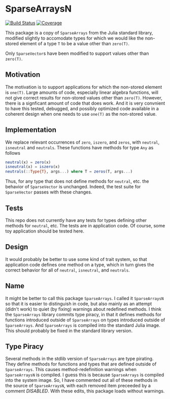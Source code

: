 # SparseArraysN

[![Build Status](https://github.com/jlapeyre/SparseArraysN.jl/workflows/CI/badge.svg)](https://github.com/jlapeyre/SparseArraysN.jl/actions)
[![Coverage](https://codecov.io/gh/jlapeyre/SparseArraysN.jl/branch/master/graph/badge.svg)](https://codecov.io/gh/jlapeyre/SparseArraysN.jl)

This package is a copy of `SparseArrays` from the Julia standard library, modified slightly to
accomodate types for which we would like the non-stored element of a type `T` to be a value other than
`zero(T)`.

Only `SparseVector`s have been modified to support values other than `zero(T)`.

## Motivation
The motivation is to support applications for which the non-stored element is `one(T)`. Large
amounts of code, especially linear algebra functions, will not give correct results for
non-stored values other than `zero(T)`. However, there is a signficant amount of code
that does work. And it is very convnient to have this tested, debugged, and possibly optimized
code available in a coherent design when one needs to use `one(T)` as the non-stored value.

## Implementation
We replace relevant occurrences of `zero`, `iszero`, and `zeros`, with `neutral`, `isneutral` and `neutrals`.
These functions have methods for type `Any` as follows
```julia
neutral(x) = zero(x)
isneutral(x) = iszero(x)
neutrals(::Type{T}, args...) where T = zeros(T, args...)
```
Thus, for any type that does not define methods for `neutral`, etc. the behavior of `SparseVector` is unchanged.
Indeed, the test suite for `SparseVector` passes with these changes.

## Tests

This repo does not currently have any tests for types defining other methods for `neutral`, etc.
The tests are in application code. Of course, some toy application should be tested here.

## Design

It would probably be better to use some kind of trait system, so that application code defines one
method on a type, which in turn gives the correct behavior for all of `neutral`, `isneutral`, and `neutrals`.

## Name

It might be better to call this package `SparseArrays`. I called it `SparseArraysN` so that it is easier to
distinguish in code, but also mainly as an attempt (didn't work) to quiet (by fixing) warnings about redefined methods.
I think the `SparseArrays` library commits type piracy, in that it defines methods for functions
introduced outside of `SparseArrays` on types introduced outside of `SparseArrays`. And `SparseArrays` is
compiled into the standard Julia image. This should probably be fixed in the standard library version.

## Type Piracy

Several methods in the stdlib version of `SparseArrays` are type pirating. They define methods for
functions and types that are defined outside of `SparseArrays`. This causes method-redefinition warnings
when `SparseArraysN` is compiled. I guess this is because `SparseArrays` is compiled into the system image.
So, I have commented out all of these methods in the source of `SparseArraysN`, with each removed item
preceeded by a comment *DISABLED*. With these edits, this package loads without warnings.
